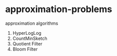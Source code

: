 # approximation-problems
approximation algorithms

1. HyperLogLog
2. CountMinSketch
3. Quotient Filter
4. Bloom Filter
